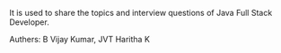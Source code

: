 It is used to share the topics and interview questions of Java Full Stack Developer.

Authers: B Vijay Kumar, JVT Haritha K
